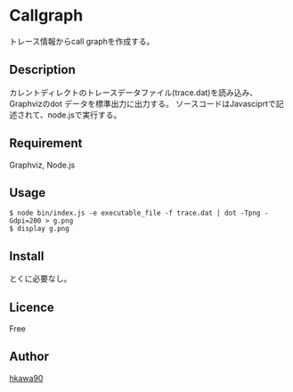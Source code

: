 Callgraph
====

トレース情報からcall graphを作成する。

## Description

カレントディレクトのトレースデータファイル(trace.dat)を読み込み、Graphvizのdot データを標準出力に出力する。
ソースコードはJavasciprtで記述されて、node.jsで実行する。

## Requirement

Graphviz, Node.js

## Usage

	$ node bin/index.js -e executable_file -f trace.dat | dot -Tpng -Gdpi=200 > g.png
	$ display g.png

## Install

とくに必要なし。

## Licence

Free

## Author

[hkawa90](https://github.com/hkawa90)